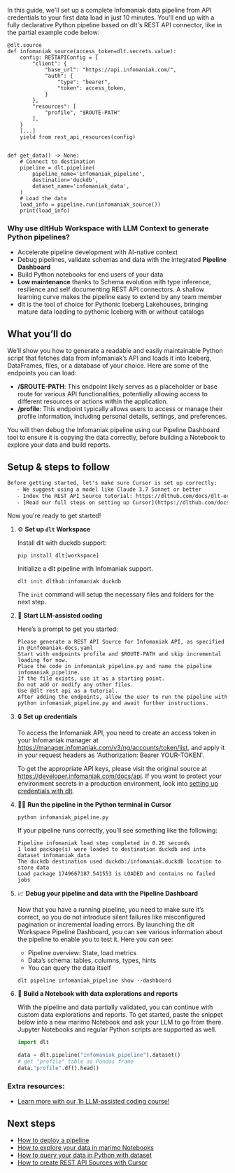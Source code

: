 In this guide, we'll set up a complete Infomaniak data pipeline from API credentials to your first data load in just 10 minutes. You'll end up with a fully declarative Python pipeline based on dlt's REST API connector, like in the partial example code below:

```python-outcome
@dlt.source
def infomaniak_source(access_token=dlt.secrets.value):
    config: RESTAPIConfig = {
        "client": {
            "base_url": "https://api.infomaniak.com/",
            "auth": {
                "type": "bearer",
                "token": access_token,
            }
        },
        "resources": [
            "profile", "$ROUTE-PATH"
        ],
    }
    [...]
    yield from rest_api_resources(config)


def get_data() -> None:
    # Connect to destination
    pipeline = dlt.pipeline(
        pipeline_name='infomaniak_pipeline',
        destination='duckdb',
        dataset_name='infomaniak_data', 
    )
    # Load the data
    load_info = pipeline.run(infomaniak_source())
    print(load_info) 
```

### Why use dltHub Workspace with LLM Context to generate Python pipelines?

- Accelerate pipeline development with AI-native context
- Debug pipelines, validate schemas and data with the integrated **Pipeline Dashboard**
- Build Python notebooks for end users of your data
- **Low maintenance** thanks to Schema evolution with type inference, resilience and self documenting REST API connectors. A shallow learning curve makes the pipeline easy to extend by any team member
- dlt is the tool of choice for Pythonic Iceberg Lakehouses, bringing mature data loading to pythonic Iceberg with or without catalogs

## What you’ll do

We’ll show you how to generate a readable and easily maintainable Python script that fetches data from infomaniak’s API and loads it into Iceberg, DataFrames, files, or a database of your choice. Here are some of the endpoints you can load:

- **/$ROUTE-PATH**: This endpoint likely serves as a placeholder or base route for various API functionalities, potentially allowing access to different resources or actions within the application.
- **/profile**: This endpoint typically allows users to access or manage their profile information, including personal details, settings, and preferences.

You will then debug the Infomaniak pipeline using our Pipeline Dashboard tool to ensure it is copying the data correctly, before building a Notebook to explore your data and build reports.

## Setup & steps to follow

```default
Before getting started, let's make sure Cursor is set up correctly:
   - We suggest using a model like Claude 3.7 Sonnet or better
   - Index the REST API Source tutorial: https://dlthub.com/docs/dlt-ecosystem/verified-sources/rest_api/ and add it to context as **@dlt rest api**
   - [Read our full steps on setting up Cursor](https://dlthub.com/docs/dlt-ecosystem/llm-tooling/cursor-restapi#23-configuring-cursor-with-documentation)
```

Now you're ready to get started!

1. ⚙️ **Set up `dlt` Workspace**
    
    Install dlt with duckdb support:
    ```shell
    pip install dlt[workspace]
    ```

    Initialize a dlt pipeline with Infomaniak support.
    ```shell
    dlt init dlthub:infomaniak duckdb
    ```

    The `init` command will setup the necessary files and folders for the next step.
    
2. 🤠 **Start LLM-assisted coding**
    
    Here’s a prompt to get you started:
    
    ```prompt
    Please generate a REST API Source for Infomaniak API, as specified in @infomaniak-docs.yaml 
    Start with endpoints profile and $ROUTE-PATH and skip incremental loading for now. 
    Place the code in infomaniak_pipeline.py and name the pipeline infomaniak_pipeline. 
    If the file exists, use it as a starting point. 
    Do not add or modify any other files. 
    Use @dlt rest api as a tutorial. 
    After adding the endpoints, allow the user to run the pipeline with python infomaniak_pipeline.py and await further instructions.
    ```

    
3. 🔒 **Set up credentials** 
    
    To access the Infomaniak API, you need to create an access token in your Infomaniak manager at <https://manager.infomaniak.com/v3/ng/accounts/token/list>, and apply it in your request headers as 'Authorization: Bearer YOUR-TOKEN'.
    
    To get the appropriate API keys, please visit the original source at https://developer.infomaniak.com/docs/api.
    If you want to protect your environment secrets in a production environment, look into [setting up credentials with dlt](https://dlthub.com/docs/walkthroughs/add_credentials).
    
4. 🏃‍♀️ **Run the pipeline in the Python terminal in Cursor**
    
    ```shell
    python infomaniak_pipeline.py
    ```
    
    If your pipeline runs correctly, you’ll see something like the following:
    
    ```shell
    Pipeline infomaniak load step completed in 0.26 seconds
    1 load package(s) were loaded to destination duckdb and into dataset infomaniak_data
    The duckdb destination used duckdb:/infomaniak.duckdb location to store data
    Load package 1749667187.541553 is LOADED and contains no failed jobs
    ```
    
5. 📈 **Debug your pipeline and data with the Pipeline Dashboard**

    Now that you have a running pipeline, you need to make sure it’s correct, so you do not introduce silent failures like misconfigured pagination or incremental loading errors. By launching the dlt Workspace Pipeline Dashboard, you can see various information about the pipeline to enable you to test it. Here you can see:
    - Pipeline overview: State, load metrics
    - Data’s schema: tables, columns, types, hints
    - You can query the data itself
    
    ```shell
    dlt pipeline infomaniak_pipeline show --dashboard
    ```
    
6. 🐍 **Build a Notebook with data explorations and reports**

    With the pipeline and data partially validated, you can continue with custom data explorations and reports. To get started, paste the snippet below into a new marimo Notebook and ask your LLM to go from there. Jupyter Notebooks and regular Python scripts are supported as well.

    
    ```python
    import dlt

   data = dlt.pipeline("infomaniak_pipeline").dataset()
   # get "profile" table as Pandas frame
   data."profile".df().head()
    ```

### Extra resources:

- [Learn more with our 1h LLM-assisted coding course!](https://www.youtube.com/watch?v=GGid70rnJuM)

## Next steps

- [How to deploy a pipeline](https://dlthub.com/docs/walkthroughs/deploy-a-pipeline)
- [How to explore your data in marimo Notebooks](https://dlthub.com/docs/general-usage/dataset-access/marimo)
- [How to query your data in Python with dataset](https://dlthub.com/docs/general-usage/dataset-access/dataset)
- [How to create REST API Sources with Cursor](https://dlthub.com/docs/dlt-ecosystem/llm-tooling/cursor-restapi)